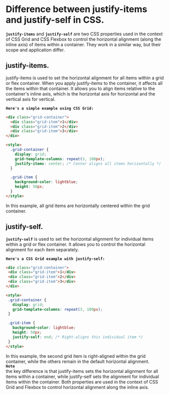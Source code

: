 # Difference between justify-items and justify-self in CSS.
**`justify-items`** and **`justify-self`** are two CSS properties used in the context of CSS Grid and CSS Flexbox to control the horizontal alignment (along the inline axis) of items within a container. They work in a similar way, but their scope and application differ.

## justify-items.
justify-items is used to set the horizontal alignment for all items within a grid or flex container. When you apply justify-items to the container, it affects all the items within that container. It allows you to align items relative to the container's inline axis, which is the horizontal axis for horizontal  and the vertical axis for vertical.

**`Here's a simple example using CSS Grid:`**
```html
<div class="grid-container">
  <div class="grid-item">1</div>
  <div class="grid-item">2</div>
  <div class="grid-item">3</div>
</div>

<style>
  .grid-container {
    display: grid;
    grid-template-columns: repeat(3, 100px);
    justify-items: center; /* Center aligns all items horizontally */
  }

  .grid-item {
    background-color: lightblue;
    height: 50px;
  }
</style>
```
In this example, all grid items are horizontally centered within the grid container.

## justify-self.
**`justify-self`** is used to set the horizontal alignment for individual items within a grid or flex container. It allows you to control the horizontal alignment for each item separately.

**`Here's a CSS Grid example with justify-self:`** 
 ```html
<div class="grid-container">
  <div class="grid-item">1</div>
  <div class="grid-item">2</div>
  <div class="grid-item">3</div>
</div>

<style>
  .grid-container {
    display: grid;
    grid-template-columns: repeat(3, 100px);
  }

  .grid-item {
    background-color: lightblue;
    height: 50px;
    justify-self: end; /* Right-aligns this individual item */
  }
</style>
```
In this example, the second grid item is right-aligned within the grid container, while the others remain in the default horizontal alignment.  
**`Note`**  
the key difference is that justify-items sets the horizontal alignment for all items within a container, while justify-self sets the alignment for individual items within the container. Both properties are used in the context of CSS Grid and Flexbox to control horizontal alignment along the inline axis.

